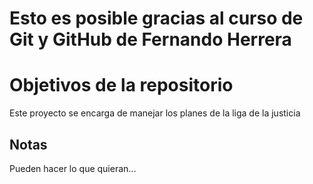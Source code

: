 # Esto es posible gracias al curso de Git y GitHub de Fernando Herrera

# Objetivos de la repositorio

Este proyecto se encarga de manejar los planes de la liga de la justicia


## Notas
Pueden hacer lo que quieran...
